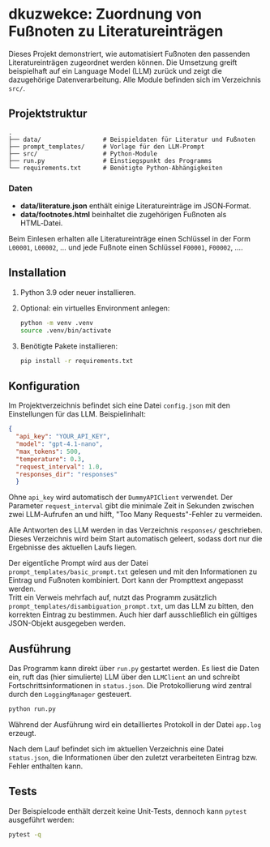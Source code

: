# dkuzwekce: Zuordnung von Fußnoten zu Literatureinträgen

Dieses Projekt demonstriert, wie automatisiert Fußnoten den passenden Literatureinträgen zugeordnet werden können. Die Umsetzung greift beispielhaft auf ein Language Model (LLM) zurück und zeigt die dazugehörige Datenverarbeitung. Alle Module befinden sich im Verzeichnis `src/`.

## Projektstruktur

```
.
├── data/                 # Beispiel­daten für Literatur und Fußnoten
├── prompt_templates/     # Vorlage für den LLM-Prompt
├── src/                  # Python-Module
├── run.py                # Einstiegspunkt des Programms
└── requirements.txt      # Benötigte Python-Abhängigkeiten
```

### Daten
- **data/literature.json** enthält einige Literatureinträge im JSON‑Format.
- **data/footnotes.html** beinhaltet die zugehörigen Fußnoten als HTML‑Datei.

Beim Einlesen erhalten alle Literatureinträge einen Schlüssel in der Form `L00001`, `L00002`, … und jede Fußnote einen Schlüssel `F00001`, `F00002`, ….

## Installation
1. Python 3.9 oder neuer installieren.
2. Optional: ein virtuelles Environment anlegen:
   ```bash
   python -m venv .venv
   source .venv/bin/activate
   ```

3. Benötigte Pakete installieren:
   ```bash
   pip install -r requirements.txt
   ```

## Konfiguration
Im Projektverzeichnis befindet sich eine Datei `config.json` mit den Einstellungen für das LLM. Beispielinhalt:

```json
{
  "api_key": "YOUR_API_KEY",
  "model": "gpt-4.1-nano",
  "max_tokens": 500,
  "temperature": 0.3,
  "request_interval": 1.0,
  "responses_dir": "responses"
  }
```

Ohne `api_key` wird automatisch der `DummyAPIClient` verwendet.
Der Parameter `request_interval` gibt die minimale Zeit in Sekunden zwischen zwei
LLM-Aufrufen an und hilft, "Too Many Requests"-Fehler zu vermeiden.

Alle Antworten des LLM werden in das Verzeichnis `responses/` geschrieben. Dieses
Verzeichnis wird beim Start automatisch geleert, sodass dort nur die Ergebnisse
des aktuellen Laufs liegen.

Der eigentliche Prompt wird aus der Datei `prompt_templates/basic_prompt.txt`
gelesen und mit den Informationen zu Eintrag und Fußnoten kombiniert. Dort kann
der Prompttext angepasst werden.\
Tritt ein Verweis mehrfach auf, nutzt das Programm zusätzlich
`prompt_templates/disambiguation_prompt.txt`, um das LLM zu bitten, den
korrekten Eintrag zu bestimmen. Auch hier darf ausschließlich ein gültiges
JSON-Objekt ausgegeben werden.

## Ausführung
Das Programm kann direkt über `run.py` gestartet werden. Es liest die Daten ein, ruft das (hier simulierte) LLM über den `LLMClient` an und schreibt Fortschrittsinformationen in `status.json`. Die Protokollierung wird zentral durch den `LoggingManager` gesteuert.

```bash
python run.py
```

Während der Ausführung wird ein detailliertes Protokoll in der Datei `app.log` erzeugt.

Nach dem Lauf befindet sich im aktuellen Verzeichnis eine Datei `status.json`, die Informationen über den zuletzt verarbeiteten Eintrag bzw. Fehler enthalten kann.

## Tests
Der Beispielcode enthält derzeit keine Unit‑Tests, dennoch kann `pytest` ausgeführt werden:

```bash
pytest -q
```

